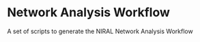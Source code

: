Network Analysis Workflow
=======================

A set of scripts to generate the NIRAL Network Analysis Workflow
